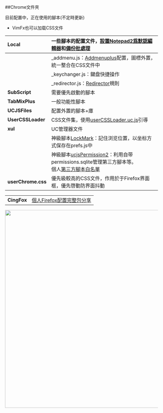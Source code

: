 ##Chrome文件夾

目前配置中，正在使用的腳本(不定時更新)

- VimFx也可以加载CSS文件

| **Local**          | 一些腳本的配置文件，[設置Notepad2爲默認編輯器](UCJSFiles/setRelativeEditPath.uc.js)和[備份批處理][8] |
| :----------------- | :---------------------------------------- |
|                    | _addmenu.js：[Addmenuplus][2]配置，圖標外置，統一整合在CSS文件中 |
|                    | _keychanger.js：鍵盘快捷操作                    |
|                    | _redirector.js：[Redirector][4]規則         |
| **SubScript**      | 需要優先啟動的腳本                                |
| **TabMixPlus**     | 一般功能性腳本                                  |
| **UCJSFiles**      | 配置外置的腳本+庫                                |
| **UserCSSLoader**  | CSS文件集，使用[userCSSLoader.uc.js](UCJSFiles/UserCSSLoader_ModOos.uc.js)引導 |
| **xul**            | UC管理器文件                                  |
|                    | 神級腳本[LockMark][6]：記住浏览位置，以坐标方式保存在prefs.js中 |
|                    | 神級腳本[ucjsPermission2][7]：利用自带permissions.sqlite管理第三方腳本等。<br>個人[第三方腳本白名單][9] |
| **userChrome.css** | 優先級較高的CSS文件，作用於于Firefox界面框，優先啓動防界面抖動     |

|             |                                          |
| :---------- | :--------------------------------------- |
| **CingFox** | [個人Firefox配置完整包分享](../userChrome.js-Collections-/tree/master/CingFox) |

<p align="left"><img width="650" src="https://github.com/dupontjoy/userChrome.js-Collections-/raw/master/CingFox/img/chrome-folder.jpg"></p>

[2]: https://github.com/ywzhaiqi/userChromeJS/tree/master/addmenuPlus
[4]: https://github.com/dupontjoy/userChrome.js-Collections-/tree/master/Redirector
[6]: https://github.com/dupontjoy/userChrome.js-Collections-/tree/master/localMark.uc.xul
[7]: https://github.com/dupontjoy/userChrome.js-Collections-/tree/master/ucjsPermission2.uc.xul
[8]: https://github.com/dupontjoy/userChrome.js-Collections-/tree/master/Backupprofiles%207z
[9]: https://github.com/dupontjoy/customization/blob/master/Rules/ucjsPermission-Whitelist.txt

